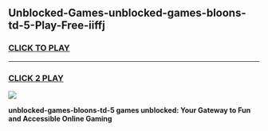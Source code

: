 
## Unblocked-Games-unblocked-games-bloons-td-5-Play-Free-iiffj
<h3>
<a href="https://premium76.site?title=unblocked-games-bloons-td-5&ref=10A">CLICK TO PLAY</a></h3>
<hr>

<h3>
<a href="https://premium76.site?title=unblocked-games-bloons-td-5&ref=10A">CLICK 2 PLAY</a>
  
</h3>

<a href="https://premium76.site?title=unblocked-games-bloons-td-5&ref=10A"><img src="https://clearcache.store/games.png"></a>


**unblocked-games-bloons-td-5 games unblocked: Your Gateway to Fun and Accessible Online Gaming**

